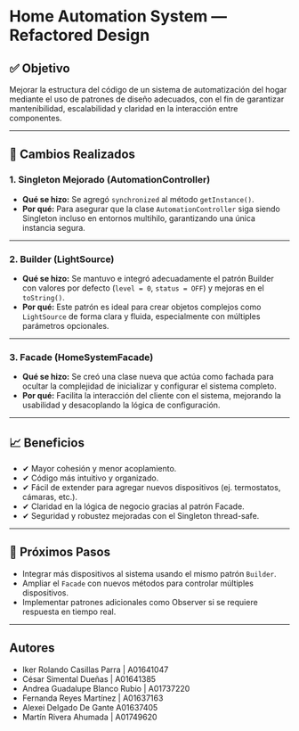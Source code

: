 # Home Automation System — Refactored Design

## ✅ Objetivo

Mejorar la estructura del código de un sistema de automatización del hogar mediante el uso de patrones de diseño adecuados, con el fin de garantizar mantenibilidad, escalabilidad y claridad en la interacción entre componentes.

---

## 🧠 Cambios Realizados

### 1. Singleton Mejorado (AutomationController)
- **Qué se hizo:** Se agregó `synchronized` al método `getInstance()`.
- **Por qué:** Para asegurar que la clase `AutomationController` siga siendo Singleton incluso en entornos multihilo, garantizando una única instancia segura.

---

### 2. Builder (LightSource)
- **Qué se hizo:** Se mantuvo e integró adecuadamente el patrón Builder con valores por defecto (`level = 0`, `status = OFF`) y mejoras en el `toString()`.
- **Por qué:** Este patrón es ideal para crear objetos complejos como `LightSource` de forma clara y fluida, especialmente con múltiples parámetros opcionales.

---

### 3. Facade (HomeSystemFacade)
- **Qué se hizo:** Se creó una clase nueva que actúa como fachada para ocultar la complejidad de inicializar y configurar el sistema completo.
- **Por qué:** Facilita la interacción del cliente con el sistema, mejorando la usabilidad y desacoplando la lógica de configuración.

---

## 📈 Beneficios

- ✔ Mayor cohesión y menor acoplamiento.
- ✔ Código más intuitivo y organizado.
- ✔ Fácil de extender para agregar nuevos dispositivos (ej. termostatos, cámaras, etc.).
- ✔ Claridad en la lógica de negocio gracias al patrón Facade.
- ✔ Seguridad y robustez mejoradas con el Singleton thread-safe.

---

## 🏁 Próximos Pasos

- Integrar más dispositivos al sistema usando el mismo patrón `Builder`.
- Ampliar el `Facade` con nuevos métodos para controlar múltiples dispositivos.
- Implementar patrones adicionales como Observer si se requiere respuesta en tiempo real.

---

## Autores
- Iker Rolando Casillas Parra  | A01641047 
- César Simental Dueñas | A01641385
- Andrea Guadalupe Blanco Rubio | A01737220
- Fernanda Reyes Martínez | A01637163
- Alexei Delgado De Gante  A01637405
- Martín Rivera Ahumada | A01749620
